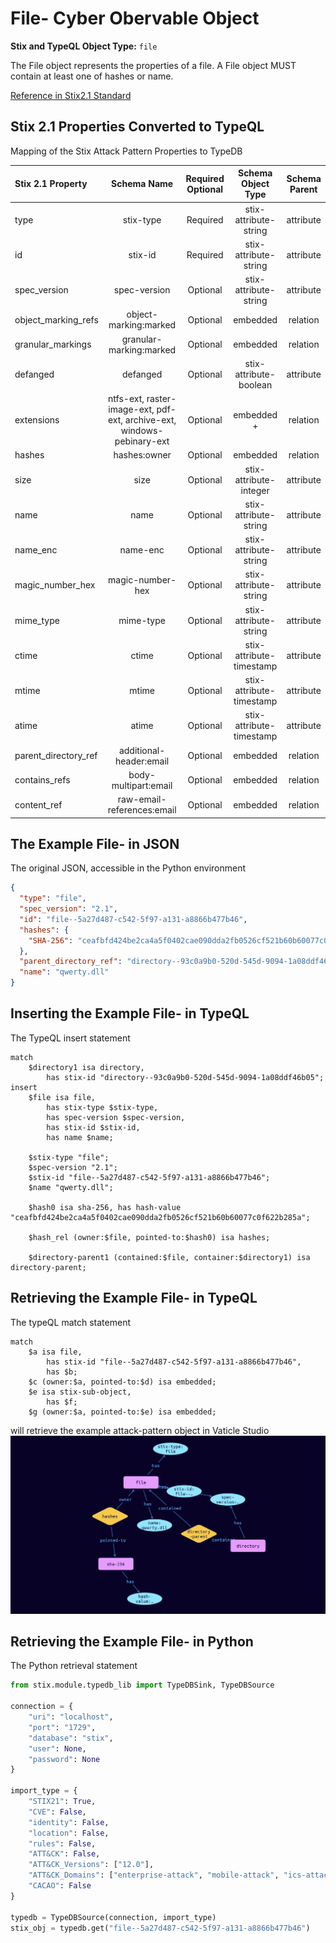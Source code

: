 # File- Cyber Obervable Object

**Stix and TypeQL Object Type:**  `file`

The File object represents the properties of a file. A File object MUST contain at least one of hashes or name.

[Reference in Stix2.1 Standard](https://docs.oasis-open.org/cti/stix/v2.1/os/stix-v2.1-os.html#_99bl2dibcztv)
## Stix 2.1 Properties Converted to TypeQL
Mapping of the Stix Attack Pattern Properties to TypeDB

|  Stix 2.1 Property    |           Schema Name             | Required  Optional  |      Schema Object Type | Schema Parent  |
|:--------------------|:--------------------------------:|:------------------:|:------------------------:|:-------------:|
|  type                 |            stix-type              |      Required       |  stix-attribute-string    |   attribute    |
|  id                   |             stix-id               |      Required       |  stix-attribute-string    |   attribute    |
|  spec_version         |           spec-version            |      Optional       |  stix-attribute-string    |   attribute    |
|  object_marking_refs  |      object-marking:marked        |      Optional       |   embedded     |relation |
|  granular_markings    |     granular-marking:marked       |      Optional       |   embedded     |relation |
| defanged |defanged |      Optional       |stix-attribute-boolean |   attribute    |
|  extensions           |ntfs-ext, raster-image-ext, pdf-ext, archive-ext, windows-pebinary-ext |      Optional       |   embedded + |relation |
| hashes |hashes:owner |      Optional       |   embedded     |relation |
| size |size |      Optional       |  stix-attribute-integer    |   attribute    |
| name |name |      Optional       |  stix-attribute-string    |   attribute    |
| name_enc |name-enc |      Optional       |  stix-attribute-string    |   attribute    |
| magic_number_hex |magic-number-hex |      Optional       |  stix-attribute-string    |   attribute    |
| mime_type |mime-type |      Optional       |  stix-attribute-string    |   attribute    |
| ctime |ctime |      Optional       |  stix-attribute-timestamp    |   attribute    |
| mtime |mtime |      Optional       |  stix-attribute-timestamp    |   attribute    |
| atime |atime |      Optional       |  stix-attribute-timestamp    |   attribute    |
| parent_directory_ref |additional-header:email |      Optional       |   embedded     |relation |
| contains_refs |body-multipart:email |      Optional       |   embedded     |relation |
| content_ref |raw-email-references:email |      Optional       |   embedded     |relation |

## The Example File- in JSON
The original JSON, accessible in the Python environment
```json
{      
  "type": "file",      
  "spec_version": "2.1",      
  "id": "file--5a27d487-c542-5f97-a131-a8866b477b46",      
  "hashes": {      
    "SHA-256": "ceafbfd424be2ca4a5f0402cae090dda2fb0526cf521b60b60077c0f622b285a"      
  },      
  "parent_directory_ref": "directory--93c0a9b0-520d-545d-9094-1a08ddf46b05",      
  "name": "qwerty.dll"      
}
```


## Inserting the Example File- in TypeQL
The TypeQL insert statement
```typeql
match  
    $directory1 isa directory, 
        has stix-id "directory--93c0a9b0-520d-545d-9094-1a08ddf46b05";
insert 
    $file isa file,
        has stix-type $stix-type,
        has spec-version $spec-version,
        has stix-id $stix-id,
        has name $name;    
    
    $stix-type "file";
    $spec-version "2.1";
    $stix-id "file--5a27d487-c542-5f97-a131-a8866b477b46";
    $name "qwerty.dll";
    
    $hash0 isa sha-256, has hash-value "ceafbfd424be2ca4a5f0402cae090dda2fb0526cf521b60b60077c0f622b285a";
    
    $hash_rel (owner:$file, pointed-to:$hash0) isa hashes;
    
    $directory-parent1 (contained:$file, container:$directory1) isa directory-parent;
```

## Retrieving the Example File- in TypeQL
The typeQL match statement

```typeql
match
    $a isa file,
        has stix-id "file--5a27d487-c542-5f97-a131-a8866b477b46",
        has $b;
    $c (owner:$a, pointed-to:$d) isa embedded;
    $e isa stix-sub-object, 
        has $f;
    $g (owner:$a, pointed-to:$e) isa embedded;
```


will retrieve the example attack-pattern object in Vaticle Studio
![File- Example](./img/file.png)

## Retrieving the Example File-  in Python
The Python retrieval statement

```python
from stix.module.typedb_lib import TypeDBSink, TypeDBSource

connection = {
    "uri": "localhost",
    "port": "1729",
    "database": "stix",
    "user": None,
    "password": None
}

import_type = {
    "STIX21": True,
    "CVE": False,
    "identity": False,
    "location": False,
    "rules": False,
    "ATT&CK": False,
    "ATT&CK_Versions": ["12.0"],
    "ATT&CK_Domains": ["enterprise-attack", "mobile-attack", "ics-attack"],
    "CACAO": False
}

typedb = TypeDBSource(connection, import_type)
stix_obj = typedb.get("file--5a27d487-c542-5f97-a131-a8866b477b46")
```

